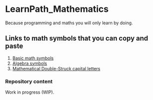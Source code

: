# LearnPath_Mathematics
Because programming and maths you will only learn by doing.

## Links to math symbols that you can copy and paste

1. [Basic math symbols](https://www.rapidtables.com/math/symbols/Basic_Math_Symbols.html)
2. [Algebra symbols](https://www.rapidtables.com/math/symbols/Algebra_Symbols.html)
3. [Mathematical Double-Struck capital letters](https://www.fileformat.info/info/unicode/category/Lu/list.htm)

### Repository content

Work in progress (WIP).

